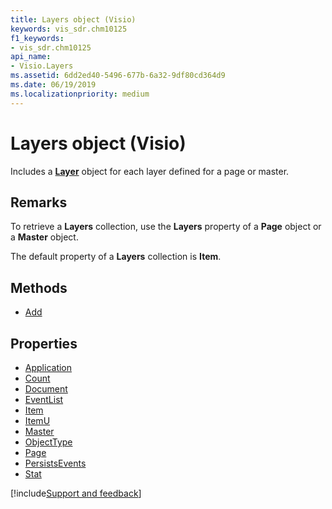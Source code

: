 ```yaml
---
title: Layers object (Visio)
keywords: vis_sdr.chm10125
f1_keywords:
- vis_sdr.chm10125
api_name:
- Visio.Layers
ms.assetid: 6dd2ed40-5496-677b-6a32-9df80cd364d9
ms.date: 06/19/2019
ms.localizationpriority: medium
---
```



# Layers object (Visio)

Includes a **[Layer](Visio.Layer.md)** object for each layer defined for a page or master.


## Remarks

To retrieve a **Layers** collection, use the **Layers** property of a **Page** object or a **Master** object.

The default property of a **Layers** collection is **Item**.

## Methods

- [Add](Visio.Layers.Add.md)

## Properties

- [Application](Visio.Layers.Application.md)
- [Count](Visio.Layers.Count.md)
- [Document](Visio.Layers.Document.md)
- [EventList](Visio.Layers.EventList.md)
- [Item](Visio.Layers.Item.md)
- [ItemU](Visio.Layers.ItemU.md)
- [Master](Visio.Layers.Master.md)
- [ObjectType](Visio.Layers.ObjectType.md)
- [Page](Visio.Layers.Page.md)
- [PersistsEvents](Visio.Layers.PersistsEvents.md)
- [Stat](Visio.Layers.Stat.md)


[!include[Support and feedback](~/includes/feedback-boilerplate.md)]